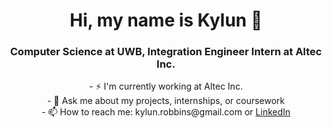 <h1 align="center">Hi, my name is Kylun 👋</h1>
<h3 align="center">Computer Science at UWB, Integration Engineer Intern at Altec Inc.</h3>
<p align="center">
    - ⚡ I'm currently working at Altec Inc.<br>
    - 💬 Ask me about my projects, internships, or coursework<br>
    - 📫 How to reach me: kylun.robbins@gmail.com or <a href="" target="_blank">LinkedIn<a><br>
</p>



<!--
**KylunR/KylunR** is a ✨ _special_ ✨ repository because its `README.md` (this file) appears on your GitHub profile.

Here are some ideas to get you started:

- 🔭 I’m currently working on ...
- 🌱 I’m currently learning ...
- 👯 I’m looking to collaborate on ...
- 🤔 I’m looking for help with ...
- 💬 Ask me about ...
- 📫 How to reach me: ...
- 😄 Pronouns: ...
- ⚡ Fun fact: ...
-->
